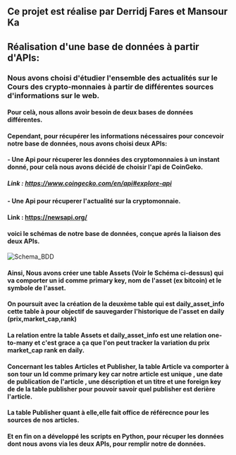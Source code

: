 ## Ce projet est réalise par Derridj Fares et Mansour Ka

## Réalisation d'une base de données à partir d'APIs:

### Nous avons choisi d'étudier l'ensemble des actualités sur le Cours des crypto-monnaies à partir de différentes sources d'informations sur le web.
#### Pour celà, nous allons avoir besoin de deux bases de données différentes.
#### Cependant, pour récupérer les informations nécessaires pour concevoir notre base de données, nous avons choisi deux APIs:
#### - Une Api pour récuperer les données des cryptomonnaies à un instant donné, pour celà nous avons décidé de choisir l'api de CoinGeko.
##### Link : https://www.coingecko.com/en/api#explore-api

#### - Une Api pour récuperer l'actualité sur la cryptomonnaie.
#### Link : https://newsapi.org/


#### voici le schémas de notre base de données, conçue aprés la liaison des deux APIs.

![Schema_BDD](https://user-images.githubusercontent.com/57758790/124604766-8fc74400-de6b-11eb-9f22-9703d70bad3c.png)

#### Ainsi, Nous avons créer une table Assets (Voir le Schéma ci-dessus) qui va comporter un id comme primary key, nom de l'asset (ex bitcoin) et le symbole de l'asset.

#### On poursuit avec la création de la deuxème table qui est daily_asset_info cette table à pour objectif de sauvegarder l'historique de l'asset en daily  (prix,market_cap,rank) 

#### La relation entre la table Assets et daily_asset_info est une relation one-to-many et c'est grace a ça que l'on peut tracker la variation du prix market_cap rank en daily. 


#### Concernant les tables Articles et Publisher, la table Article va comporter à son tour un Id comme primary key car notre article est unique , une date de publication de l'article , une déscription et un titre et une foreign key de de la table publisher pour pouvoir savoir quel publisher est derière l'article.


#### La table Publisher quant à elle,elle fait office de référecnce pour les sources de nos articles.

#### Et en fin on a développé les scripts en Python, pour récuper les données dont nous avons via les deux APIs, pour remplir notre de données.
